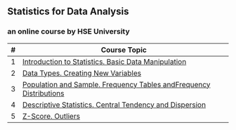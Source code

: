 ## Statistics for Data Analysis
### an online course by HSE University

| #  | Course Topic |
| ------------- | ------------- |
| 1 | [Introduction to Statistics. Basic Data Manipulation](1_Introduction_To_Statstics.ipynb)  |
| 2 | [Data Types. Creating New Variables]([2_Data_Types.ipynb)  |
| 3 | [Population and Sample. Frequency Tables andFrequency Distributions](3_Population_and_Sample.ipynb) |
| 4 | [Descriptive Statistics. Central Tendency and Dispersion](4_Descriptive_Statistics.ipynb)  |
| 5 | [Z-Score. Outliers](5_Z-Score.ipynb) |
